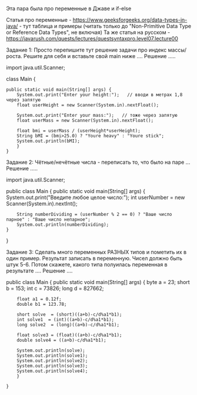 Эта пара была про переменные в Джаве и if-else


Статья про переменные - https://www.geeksforgeeks.org/data-types-in-java/ - тут таблица и примеры (читать только до "Non-Primitive Data Type or Reference Data Types", не включая)
Та же статья на русском - https://javarush.com/quests/lectures/questsyntaxpro.level07.lecture00



Задание 1:
Просто перепишите тут решение задачи про индекс массы/роста. Решите для себя и вставьте свой main ниже
....  Решение  .....

import java.util.Scanner;

class Main {

    public static void main(String[] args) {
        System.out.print("Enter your height:");   // вводи в метрах 1,8   через запятую
        float userHeight = new Scanner(System.in).nextFloat();

        System.out.print("Enter your mass:");   // тоже через запятую
        float userMass = new Scanner(System.in).nextFloat();

        float bmi = userMass / (userHeight*userHeight);
        String bMI = (bmi>25.0) ? "Youre heavy" : "Youre stick";
        System.out.println(bMI);
        }
    }


Задание 2:
Чётные/нечётные числа - переписать то, что было на паре
...  Решение  .....

import java.util.Scanner;

public class Main {
    public static void main(String[] args) {
        System.out.print("Введите любое целое число:");
        int userNumber = new Scanner(System.in).nextInt();
        
        String numberDividing = (userNumber % 2 == 0) ? "Ваше число парное" : "Ваше число непарное";
        System.out.println(numberDividing);
    }
}

Задание 3:
Сделать много переменных РАЗНЫХ типов и пометить их в один пример. Результат записать в переменную. Чисел должно быть штук 5-6. Потом скажете, какого типа полуилась переменная в результате
....  Решение  .... 

public class Main {
    public static void main(String[] args) {
        byte a = 23;
        short b = 153;
        int c = 73826;
        long d = 827662;

        float a1 = 0.12f;
        double b1 = 123.78;

        short solve  = (short)((a+b)-c/d%a1*b1);
        int solve1  = (int)((a+b)-c/d%a1*b1);
        long solve2  = (long)((a+b)-c/d%a1*b1);

        float solve3 = (float)((a+b)-c/d%a1*b1);
        double solve4 = ((a+b)-c/d%a1*b1);

        System.out.println(solve);
        System.out.println(solve1);
        System.out.println(solve2);
        System.out.println(solve3);
        System.out.println(solve4);
        }

    }